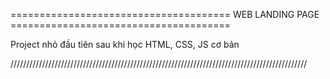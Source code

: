 ====================================== WEB LANDING PAGE ======================================

Project nhỏ đầu tiên sau khi học HTML, CSS, JS cơ bản

//////////////////////////////////////////////////////////////////////////////////////////////